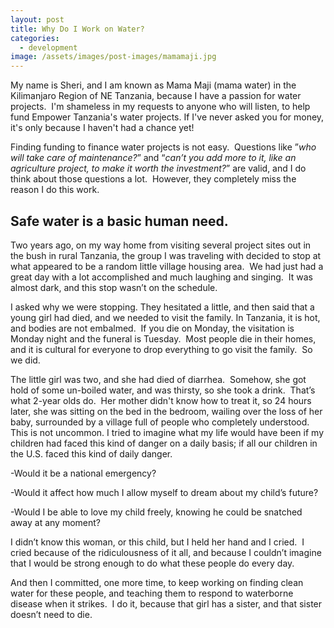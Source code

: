 ```yaml
---
layout: post
title: Why Do I Work on Water?
categories:
  - development
image: /assets/images/post-images/mamamaji.jpg
---
```


My name is Sheri, and I am known as Mama Maji (mama water) in the Kilimanjaro Region of NE Tanzania, because I have a passion for water projects.  I'm shameless in my requests to anyone who will listen, to help fund Empower Tanzania's water projects. If I've never asked you for money, it's only because I haven't had a chance yet!

Finding funding to finance water projects is not easy.  Questions like ”*who will take care of maintenance?*” and “*can’t you add more to it, like an agriculture project, to make it worth the investment?*” are valid, and I do think about those questions a lot.  However, they completely miss the reason I do this work.

## Safe water is a basic human need.

Two years ago, on my way home from visiting several project sites out in the bush in rural Tanzania, the group I was traveling with decided to stop at what appeared to be a random little village housing area.  We had just had a great day with a lot accomplished and much laughing and singing.  It was almost dark, and this stop wasn’t on the schedule.

I asked why we were stopping. They hesitated a little, and then said that a young girl had died, and we needed to visit the family. In Tanzania, it is hot, and bodies are not embalmed.  If you die on Monday, the visitation is Monday night and the funeral is Tuesday.  Most people die in their homes, and it is cultural for everyone to drop everything to go visit the family.  So we did.

The little girl was two, and she had died of diarrhea.  Somehow, she got hold of some un-boiled water, and was thirsty, so she took a drink.  That’s what 2-year olds do.  Her mother didn't know how to treat it, so 24 hours later, she was sitting on the bed in the bedroom, wailing over the loss of her baby, surrounded by a village full of people who completely understood.  This is not uncommon. I tried to imagine what my life would have been if my children had faced this kind of danger on a daily basis; if all our children in the U.S. faced this kind of daily danger.

-Would it be a national emergency?

-Would it affect how much I allow myself to dream about my child’s future?

-Would I be able to love my child freely, knowing he could be snatched away at any moment?

I didn’t know this woman, or this child, but I held her hand and I cried.  I cried because of the ridiculousness of it all, and because I couldn’t imagine that I would be strong enough to do what these people do every day.

And then I committed, one more time, to keep working on finding clean water for these people, and teaching them to respond to waterborne disease when it strikes.  I do it, because that girl has a sister, and that sister doesn’t need to die.